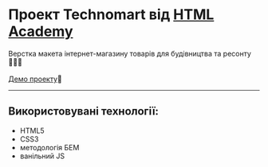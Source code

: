 # Проект Technomart від [HTML Academy](https://htmlacademy.ru/)
Верстка макета інтернет-магазину товарів для будівництва та ресонту<br>:hammer::electric_plug::wrench:<br><br>
[Демо проекту](https://RomanStashuk.github.io/technomart/):link:
____
## Використовувані технології: <br>
- HTML5
- CSS3
- методологія БЕМ 
- ванільний JS
